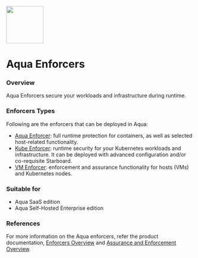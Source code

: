 <img src="https://avatars3.githubusercontent.com/u/12783832?s=200&v=4" height="100" width="100" />

# Aqua Enforcers

### Overview

Aqua Enforcers secure your workloads and infrastructure during runtime.

### Enforcers Types
Following are the enforcers that can be deployed in Aqua:
* [Aqua Enforcer](https://github.com/KoppulaRajender/deployments/tree/6.5_dev/enforcers/aqua_enforcer): full runtime protection for containers, as well as selected host-related functionality.
* [Kube Enforcer](https://github.com/KoppulaRajender/deployments/tree/6.5_dev/enforcers/kube_enforcer): runtime security for your Kubernetes workloads and infrastructure. It can be deployed with advanced configuration and/or co-requisite Starboard.
* [VM Enforcer](https://github.com/KoppulaRajender/deployments/tree/6.5_dev/enforcers/vm_enforcer): enforcement and assurance functionality for hosts (VMs) and Kubernetes nodes.

### Suitable for
* Aqua SaaS edition
* Aqua Self-Hosted Enterprise edition

### References
For more information on the Aqua enforcers, refer the product documentation, [Enforcers Overview](https://docs.aquasec.com/docs/enforcers-overview) and [Assurance and Enforcement Overview](https://docs.aquasec.com/docs/assurance-and-enforcement-overview).

